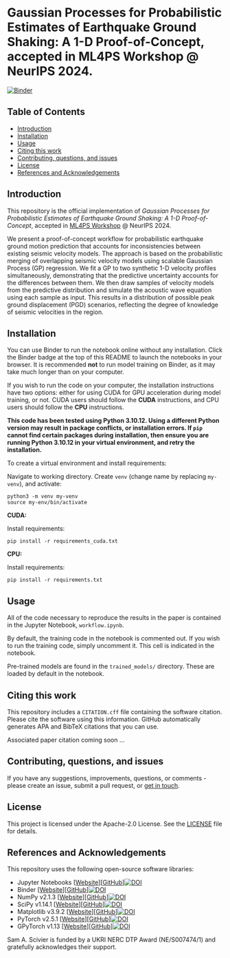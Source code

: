 # Gaussian Processes for Probabilistic Estimates of Earthquake Ground Shaking: A 1-D Proof-of-Concept, accepted in ML4PS Workshop @ NeurIPS 2024.

[![Binder](https://mybinder.org/badge_logo.svg)](https://mybinder.org/v2/gh/sscivier/gp-prob-earthquake-shaking/HEAD?urlpath=tree)

## Table of Contents
- [Introduction](#introduction)
- [Installation](#installation)
- [Usage](#usage)
- [Citing this work](#citing-this-work)
- [Contributing, questions, and issues](#contributing-questions-and-issues)
- [License](#license)
- [References and Acknowledgements](#references-and-acknowledgements)

## Introduction
This repository is the official implementation of _Gaussian Processes for Probabilistic Estimates of Earthquake Ground Shaking: A 1-D Proof-of-Concept_, accepted in [ML4PS Workshop](https://ml4physicalsciences.github.io/2024/) @ NeurIPS 2024.

We present a proof-of-concept workflow for probabilistic earthquake ground motion prediction that accounts for inconsistencies between existing seismic velocity models. The approach is based on the probabilistic merging of overlapping seismic velocity models using scalable Gaussian Process (GP) regression. We fit a GP to two synthetic 1-D velocity profiles simultaneously, demonstrating that the predictive uncertainty accounts for the differences between them. We then draw samples of velocity models from the predictive distribution and simulate the acoustic wave equation using each sample as input. This results in a distribution of possible peak ground displacement (PGD) scenarios, reflecting the degree of knowledge of seismic velocities in the region.

## Installation
You can use Binder to run the notebook online without any installation. Click the Binder badge at the top of this README to launch the notebooks in your browser. It is recommended **not** to run model training on Binder, as it may take much longer than on your computer.

If you wish to run the code on your computer, the installation instructions have two options: either for using CUDA for GPU acceleration during model training, or not. CUDA users should follow the **CUDA** instructions, and CPU users should follow the **CPU** instructions.

**This code has been tested using Python 3.10.12. Using a different Python version may result in package conflicts, or installation errors. If ```pip``` cannot find certain packages during installation, then ensure you are running Python 3.10.12 in your virtual environment, and retry the installation.**

To create a virtual environment and install requirements:

Navigate to working directory. Create ```venv``` (change name by replacing ```my-venv```), and activate:
```shell
python3 -m venv my-venv
source my-env/bin/activate
```

**CUDA:**

Install requirements:
```shell
pip install -r requirements_cuda.txt
```

**CPU:**

Install requirements:
```shell
pip install -r requirements.txt
```

## Usage
All of the code necessary to reproduce the results in the paper is contained in the Jupyter Notebook, `workflow.ipynb`.

By default, the training code in the notebook is commented out. If you wish to run the training code, simply uncomment it. This cell is indicated in the notebook.

Pre-trained models are found in the `trained_models/` directory. These are loaded by default in the notebook.

## Citing this work
This repository includes a `CITATION.cff` file containing the software citation. Please cite the software using this information. GitHub automatically generates APA and BibTeX citations that you can use.

Associated paper citation coming soon ...

## Contributing, questions, and issues
If you have any suggestions, improvements, questions, or comments - please create an issue, submit a pull request, or [get in touch](mailto:sam.scivier@earth.ox.ac.uk).

## License
This project is licensed under the Apache-2.0 License. See the [LICENSE](LICENSE) file for details.

## References and Acknowledgements

This repository uses the following open-source software libraries:

- Jupyter Notebooks [[Website](https://jupyter.org/)][[GitHub](https://github.com/jupyter/notebook)][![DOI](https://zenodo.org/badge/DOI/10.3233/978-1-61499-649-1-87.svg)](https://doi.org/10.3233/978-1-61499-649-1-87)
- Binder [[Website](https://mybinder.org/)][[GitHub](https://github.com/jupyterhub/binderhub)][![DOI](https://zenodo.org/badge/DOI/10.25080/Majora-4af1f417-011.svg)](https://doi.org/10.25080/Majora-4af1f417-011)
- NumPy v2.1.3 [[Website](https://numpy.org/)][[GitHub](https://github.com/numpy/numpy)][![DOI](https://zenodo.org/badge/DOI/10.1038/s41586-020-2649-2.svg)](https://doi.org/10.1038/s41586-020-2649-2)
- SciPy v1.14.1 [[Website](https://scipy.org/)][[GitHub](https://github.com/scipy/scipy)][![DOI](https://zenodo.org/badge/DOI/10.1038/s41592-019-0686-2.svg)](https://doi.org/10.1038/s41592-019-0686-2)
- Matplotlib v3.9.2 [[Website](https://matplotlib.org/)][[GitHub](https://github.com/matplotlib/matplotlib)][![DOI](https://zenodo.org/badge/DOI/10.1109/MCSE.2007.55.svg)](https://doi.org/10.1109/MCSE.2007.55)
- PyTorch v2.5.1 [[Website](https://pytorch.org/)][[GitHub](https://github.com/pytorch/pytorch)][![DOI](https://zenodo.org/badge/DOI/10.48550/arXiv.1912.01703.svg)](https://doi.org/10.48550/arXiv.1912.01703)
- GPyTorch v1.13 [[Website](https://gpytorch.ai/)][[GitHub](https://github.com/cornellius-gp/gpytorch)][![DOI](https://zenodo.org/badge/DOI/10.48550/arXiv.1809.11165.svg)](https://doi.org/10.48550/arXiv.1809.11165)

Sam A. Scivier is funded by a UKRI NERC DTP Award (NE/S007474/1) and gratefully acknowledges their support.
